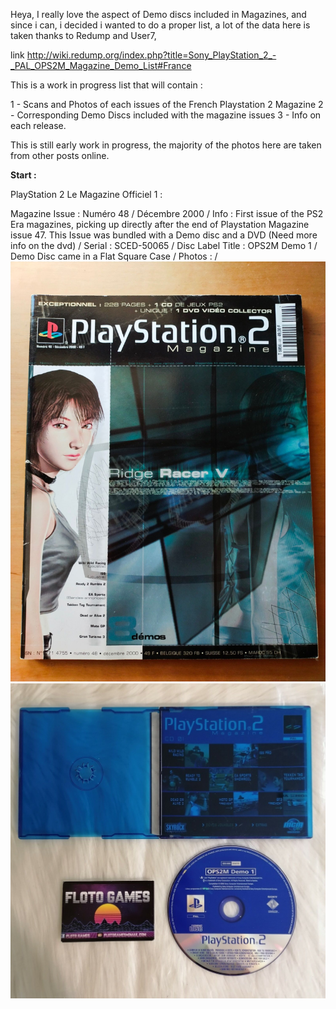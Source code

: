 Heya, I really love the aspect of Demo discs included in Magazines, and since i can, i decided i wanted to do a proper list, a lot of the data here is taken thanks to Redump and User7,

link http://wiki.redump.org/index.php?title=Sony_PlayStation_2_-_PAL_OPS2M_Magazine_Demo_List#France

This is a work in progress list that will contain :

1 - Scans and Photos of each issues of the French Playstation 2 Magazine
2 - Corresponding Demo Discs included with the magazine issues
3 - Info on each release.

This is still early work in progress, the majority of the photos here are taken from other posts online.

**Start :**

PlayStation 2 Le Magazine Officiel 1 :

Magazine Issue : Numéro 48 / Décembre 2000 /
Info : First issue of the PS2 Era magazines, picking up directly after the end of Playstation Magazine issue 47. This Issue was bundled with a Demo disc and a DVD (Need more info on the dvd) /
Serial : SCED-50065 /
Disc Label Title : OPS2M Demo 1 / 
Demo Disc came in a Flat Square Case /
Photos : /
![Magazine1](/Website/mag1.png) ![Disc1](/Website/photo1.png)
